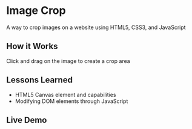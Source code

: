 # Image Crop

A way to crop images on a website using HTML5, CSS3, and JavaScript

## How it Works

Click and drag on the image to create a crop area

## Lessons Learned

- HTML5 Canvas element and capabilities 
- Modifying DOM elements through JavaScript

## Live Demo
